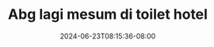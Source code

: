 --- 
title: "Abg lagi mesum di toilet hotel"
description: "  bokep Abg lagi mesum di toilet hotel yandek durasi panjang terbaru"
date: 2024-06-23T08:15:36-08:00
file_code: "vaq0ylgms4i9"
draft: false
cover: "9rssp127lkc1vfe3.jpg"
tags: ["Abg", "lagi", "mesum", "toilet", "hotel", "bokep-indo", "bokep-viral", "bokep-ig"]
length: 853
fld_id: "1392248"
foldername: "abgeh"
categories: ["abgeh"]
views: 48
---